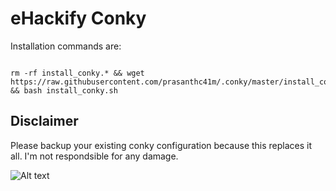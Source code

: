 # eHackify Conky

Installation commands are:

```

rm -rf install_conky.* && wget https://raw.githubusercontent.com/prasanthc41m/.conky/master/install_conky.sh && bash install_conky.sh

```
## Disclaimer

Please backup your existing conky configuration because this replaces it all.
I'm not respondsible for any damage.

![Alt text](/blob/master/conky.png?raw=true "Screenshot")

